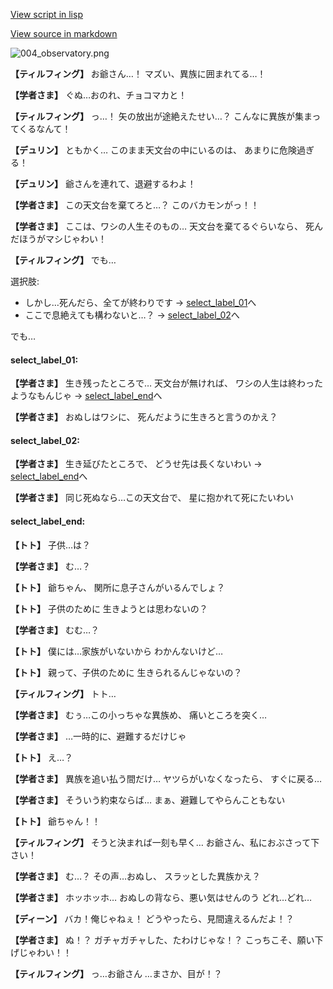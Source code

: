 [View script in lisp](../scripts/1441003.txt)

[View source in markdown](1441003.md)

![004_observatory.png](../images/backgrounds/004_observatory.png)

**【ティルフィング】**
お爺さん…！
マズい、異族に囲まれてる…！

**【学者さま】**
ぐぬ…おのれ、チョコマカと！

**【ティルフィング】**
っ…！
矢の放出が途絶えたせい…？
こんなに異族が集まってくるなんて！

**【デュリン】**
ともかく…
このまま天文台の中にいるのは、
あまりに危険過ぎる！

**【デュリン】**
爺さんを連れて、退避するわよ！

**【学者さま】**
この天文台を棄てろと…？
このバカモンがっ！！

**【学者さま】**
ここは、ワシの人生そのもの…
天文台を棄てるぐらいなら、
死んだほうがマシじゃわい！

**【ティルフィング】**
でも…

選択肢:
- しかし…死んだら、全てが終わりです → [select_label_01](#select_label_01)へ
- ここで息絶えても構わないと…？ → [select_label_02](#select_label_02)へ

でも…

#### select_label_01:

**【学者さま】**
生き残ったところで…
天文台が無ければ、
ワシの人生は終わったようなもんじゃ
 → [select_label_end](#select_label_end)へ

**【学者さま】**
おぬしはワシに、
死んだように生きろと言うのかえ？

#### select_label_02:

**【学者さま】**
生き延びたところで、
どうせ先は長くないわい
 → [select_label_end](#select_label_end)へ

**【学者さま】**
同じ死ぬなら…この天文台で、
星に抱かれて死にたいわい

#### select_label_end:

**【トト】**
子供…は？

**【学者さま】**
む…？

**【トト】**
爺ちゃん、
関所に息子さんがいるんでしょ？

**【トト】**
子供のために
生きようとは思わないの？

**【学者さま】**
むむ…？

**【トト】**
僕には…家族がいないから
わかんないけど…

**【トト】**
親って、子供のために
生きられるんじゃないの？

**【ティルフィング】**
トト…

**【学者さま】**
むぅ…この小っちゃな異族め、
痛いところを突く…

**【学者さま】**
…一時的に、避難するだけじゃ

**【トト】**
え…？

**【学者さま】**
異族を追い払う間だけ…
ヤツらがいなくなったら、
すぐに戻る…

**【学者さま】**
そういう約束ならば…
まぁ、避難してやらんこともない

**【トト】**
爺ちゃん！！

**【ティルフィング】**
そうと決まれば一刻も早く…
お爺さん、私におぶさって下さい！

**【学者さま】**
む…？
その声…おぬし、
スラッとした異族かえ？

**【学者さま】**
ホッホッホ…
おぬしの背なら、悪い気はせんのう
どれ…どれ…

**【ディーン】**
バカ！俺じゃねぇ！
どうやったら、見間違えるんだよ！？

**【学者さま】**
ぬ！？
ガチャガチャした、たわけじゃな！？
こっちこそ、願い下げじゃわい！！

**【ティルフィング】**
っ…お爺さん
…まさか、目が！？